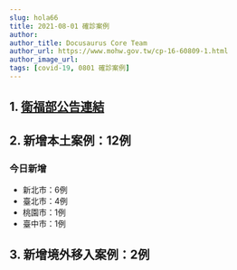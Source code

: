 ```yaml
---
slug: hola66
title: 2021-08-01 確診案例
author: 
author_title: Docusaurus Core Team
author_url: https://www.mohw.gov.tw/cp-16-60809-1.html
author_image_url: 
tags: [covid-19, 0801 確診案例]
---
```


## 1. [衛福部公告連結](https://www.cdc.gov.tw/Bulletin/Detail/IAP-YbZY7-O6wIlnkpI-tg?typeid=9)

## 2. 新增本土案例：12例

### 今日新增
* 新北市：6例
* 臺北市：4例
* 桃園市：1例
* 臺中市：1例

## 3. 新增境外移入案例：2例

